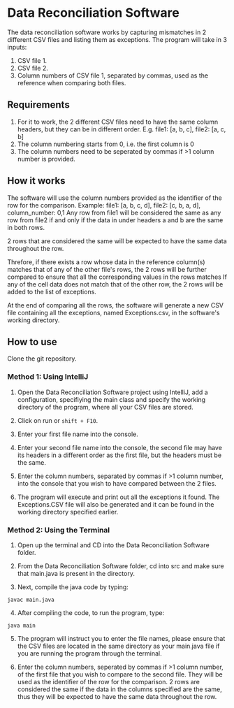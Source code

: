 # Data Reconciliation Software
The data reconciliation software works by capturing mismatches in 2 different CSV files and listing them as exceptions. 
The program will take in 3 inputs:
1. CSV file 1.
2. CSV file 2.
3. Column numbers of CSV file 1, separated by commas, used as the reference when comparing both files.

## Requirements
1. For it to work, the 2 different CSV files need to have the same column headers, but they can be in different order. E.g. file1: [a, b, c], file2: [a, c, b]
2. The column numbering starts from 0, i.e. the first column is 0
3. The column numbers need to be seperated by commas if >1 column number is provided.

## How it works
The software will use the column numbers provided as the identifier of the row for the comparison. 
Example: file1: [a, b, c, d], file2: [c, b, a, d], column_number: 0,1
Any row from file1 will be considered the same as any row from file2 if and only if the data in under headers a and b are the same in both rows.

2 rows that are considered the same will be expected to have the same data throughout the row.

Threfore, if there exists a row whose data in the reference column(s) matches that of any of the other file's rows, the 2 rows will be further compared to ensure that all the corresponding values in the rows matches If any of the cell data does not match that of the other row, the 2 rows will be added to the list of exceptions.

At the end of comparing all the rows, the software will generate a new CSV file containing all the exceptions, named Exceptions.csv, in the software's working directory.

## How to use
Clone the git repository.

### Method 1: Using IntelliJ
1. Open the Data Reconciliation Software project using IntelliJ, add a configuration, specifiying the main class and specify the working directory of the program, where all your CSV files are stored.

2. Click on run or `shift + F10`.

3. Enter your first file name into the console.

4. Enter your second file name into the console, the second file may have its headers in a different order as the first file, but the headers must be the same.

5. Enter the column numbers, separated by commas if >1 column number, into the console that you wish to have compared between the 2 files.

6. The program will execute and print out all the exceptions it found. The Exceptions.CSV file will also be generated and it can be found in the working directory specified earlier.

### Method 2: Using the Terminal
1. Open up the terminal and CD into the Data Reconciliation Software folder.

2. From the Data Reconciliation Software folder, cd into src and make sure that main.java is present in the directory.

3. Next, compile the java code by typing:
```
javac main.java
```

4. After compiling the code, to run the program, type:
```
java main
```
5. The program will instruct you to enter the file names, please ensure that the CSV files are located in the same directory as your main.java file if you are running the program through the terminal.

6. Enter the column numbers, seperated by commas if >1 column number, of the first file that you wish to compare to the second file. They will be used as the identifier of the row for the comparison. 2 rows are considered the same if the data in the columns specified are the same, thus they will be expected to have the same data throughout the row.
